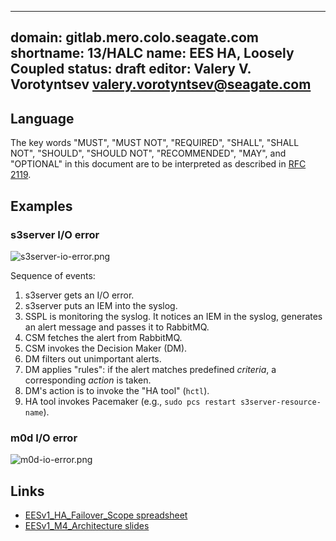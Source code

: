 <!--
  Copyright (c) 2020 Seagate Technology LLC and/or its Affiliates

  Licensed under the Apache License, Version 2.0 (the "License");
  you may not use this file except in compliance with the License.
  You may obtain a copy of the License at

      http://www.apache.org/licenses/LICENSE-2.0

  Unless required by applicable law or agreed to in writing, software
  distributed under the License is distributed on an "AS IS" BASIS,
  WITHOUT WARRANTIES OR CONDITIONS OF ANY KIND, either express or implied.
  See the License for the specific language governing permissions and
  limitations under the License.

  For any questions about this software or licensing,
  please email opensource@seagate.com or cortx-questions@seagate.com.
-->

---
domain: gitlab.mero.colo.seagate.com
shortname: 13/HALC
name: EES HA, Loosely Coupled
status: draft
editor: Valery V. Vorotyntsev <valery.vorotyntsev@seagate.com>
---

## Language

The key words "MUST", "MUST NOT", "REQUIRED", "SHALL", "SHALL NOT",
"SHOULD", "SHOULD NOT", "RECOMMENDED", "MAY", and "OPTIONAL" in this
document are to be interpreted as described in
[RFC 2119](https://tools.ietf.org/html/rfc2119).

## Examples

### s3server I/O error

![s3server-io-error.png](s3server-io-error.png)

Sequence of events:

1. s3server gets an I/O error.
2. s3server puts an IEM into the syslog.
3. SSPL is monitoring the syslog.  It notices an IEM in the syslog,
   generates an alert message and passes it to RabbitMQ.
4. CSM fetches the alert from RabbitMQ.
5. CSM invokes the Decision Maker (DM).
6. DM filters out unimportant alerts.
7. DM applies "rules": if the alert matches predefined _criteria_, a
   corresponding _action_ is taken.
8. DM's action is to invoke the "HA tool" (`hctl`).
9. HA tool invokes Pacemaker (e.g., `sudo pcs restart s3server-resource-name`).

### m0d I/O error

![m0d-io-error.png](m0d-io-error.png)

## Links

- [EESv1_HA_Failover_Scope spreadsheet][failures-table]
- [EESv1_M4_Architecture slides][m4-arc-slides]

[failures-table]: https://seagatetechnology-my.sharepoint.com/:x:/g/personal/ujjwal_lanjewar_seagate_com/EZMtI5RPgFJHuS2BbYXiAl8Bq6BdN0zqyCjtWPz5Ht8jsg?e=4%3AXDoYBa&at=9&CID=1f21ecd7-f1d4-b453-3855-d5af39417f95
[m4-arc-slides]: https://seagatetechnology-my.sharepoint.com/:p:/r/personal/ujjwal_lanjewar_seagate_com/_layouts/15/guestaccess.aspx?e=4%3AEcSrmG&at=9&CID=a60887cb-880f-9b62-0fb6-e7a0e4f44415&share=EQejLLrH9VxLtmHOsiG8dcoB0J9LtyGmThjm_ZFH7AcooQ
